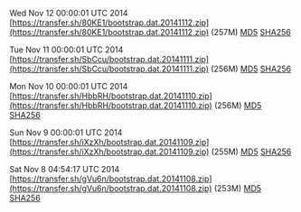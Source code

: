 Wed Nov 12 00:00:01 UTC 2014 [https://transfer.sh/80KE1/bootstrap.dat.20141112.zip](https://transfer.sh/80KE1/bootstrap.dat.20141112.zip) (257M) [MD5](https://transfer.sh/CBI0V/md5.txt) [SHA256](https://transfer.sh/19LfaB/sha256.txt)

Tue Nov 11 00:00:01 UTC 2014 [https://transfer.sh/SbCcu/bootstrap.dat.20141111.zip](https://transfer.sh/SbCcu/bootstrap.dat.20141111.zip) (256M) [MD5](https://transfer.sh/zLn7F/md5.txt) [SHA256](https://transfer.sh/Jwz4p/sha256.txt)

Mon Nov 10 00:00:01 UTC 2014 [https://transfer.sh/HbbRH/bootstrap.dat.20141110.zip](https://transfer.sh/HbbRH/bootstrap.dat.20141110.zip) (256M) [MD5](https://transfer.sh/15ETIk/md5.txt) [SHA256](https://transfer.sh/1aoyHg/sha256.txt)

Sun Nov  9 00:00:01 UTC 2014 [https://transfer.sh/iXzXh/bootstrap.dat.20141109.zip](https://transfer.sh/iXzXh/bootstrap.dat.20141109.zip) (255M) [MD5](https://transfer.sh/2OAT7/md5.txt) [SHA256](https://transfer.sh/PCfCu/sha256.txt)

Sat Nov  8 04:54:17 UTC 2014 [https://transfer.sh/gVu6n/bootstrap.dat.20141108.zip](https://transfer.sh/gVu6n/bootstrap.dat.20141108.zip) (253M) [MD5](https://transfer.sh/1fM0bb/md5.txt) [SHA256](https://transfer.sh/12GYco/sha256.txt)
